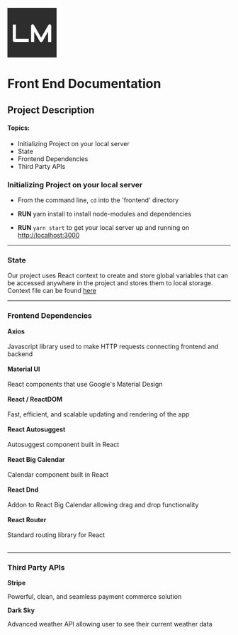 ![alt text](./src/Images/LM_Logo.png)
# Front End Documentation

## Project Description

<!-- Come back to Project Description Part -->

#### Topics:

* Initializing Project on your local server
* State
* Frontend Dependencies
* Third Party APIs

### Initializing Project on your local server

* From the command line, `cd` into the 'frontend' directory

* **RUN** yarn install to install node-modules and dependencies

* **RUN** `yarn start` to get your local server up and running on [http://localhost:3000](http://localhost:3000)

---

### State
Our project uses React context to create and store global variables that can be accessed anywhere in the project and stores them to local storage. Context file can be found [here](./src/components/Context/AppContext.js)

---

### Frontend Dependencies

**Axios** 
<br /><br />
Javascript library used to make HTTP requests connecting frontend and backend
<br /><br />
**Material UI**
<br /><br />
React components that use Google's Material Design
<br /><br />
**React / ReactDOM**
<br /><br />
Fast, efficient, and scalable updating and rendering of the app
<br /><br />
**React Autosuggest**
<br /><br />
Autosuggest component built in React 
<br /><br />
**React Big Calendar**
<br /><br />
Calendar component built in React
<br /><br />
**React Dnd**
<br /><br />
Addon to React Big Calendar allowing drag and drop functionality
<br /><br />
**React Router**
<br /><br />
Standard routing library for React
<br /><br />

---

### Third Party APIs

**Stripe**

Powerful, clean, and seamless payment commerce solution

**Dark Sky**

Advanced weather API allowing user to see their current weather data